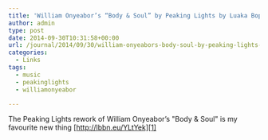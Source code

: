 ```yaml
---
title: 'William Onyeabor’s “Body & Soul” by Peaking Lights by Luaka Bop on SoundCloud – Hear the world’s sounds'
author: admin
type: post
date: 2014-09-30T10:31:58+00:00
url: /journal/2014/09/30/william-onyeabors-body-soul-by-peaking-lights-by-luaka-bop-on-soundcloud-hear-the-worlds-sounds/
categories:
  - Links
tags:
  - music
  - peakinglights
  - williamonyeabor

---
```

The Peaking Lights rework of William Onyeabor&#8217;s "Body & Soul" is my favourite new thing [http://lbbn.eu/YLtYek][1]

 [1]: https://soundcloud.com/luakabop/onyeabor-body-soul-by-peaking-lights/s-YEzM9